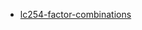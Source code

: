 * [lc254-factor-combinations](https://github.com/harrypatton/algorithms/blob/master/interview/uber/lc254-factor-combinations.md)
